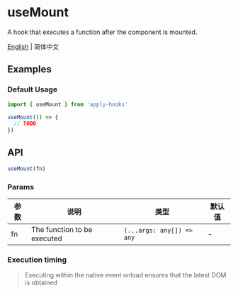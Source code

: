 # useMount

A hook that executes a function after the component is mounted.

[English](https://github.com/a572251465/w-hooks/blob/main/packages/src/useMount/index.en-US.md) | 简体中文

## Examples

### Default Usage

```js
import { useMount } from 'apply-hooks'

useMount(() => {
  // TODO
})
```

## API

```typescript
useMount(fn)
```

### Params

| 参数 | 说明                        | 类型                      | 默认值 |
| ---- | --------------------------- | ------------------------- | ------ |
| fn   | The function to be executed | `(...args: any[]) => any` | -      |

### Execution timing

> Executing within the native event onload ensures that the latest DOM is obtained
